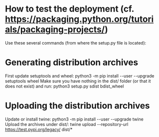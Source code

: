 # How to test the deployment (cf. https://packaging.python.org/tutorials/packaging-projects/)

Use these several commands (from where the setup.py file is located):

# Generating distribution archives
First update setuptools and wheel:
          python3 -m pip install --user --upgrade setuptools wheel
Make sure you have nothing in the dist/ folder (or that it does not exist) and run:
          python3 setup.py sdist bdist_wheel

# Uploading the distribution archives
Update or install twine:
          python3 -m pip install --user --upgrade twine
Upload the archives under dist/:
          twine upload --repository-url https://test.pypi.org/legacy/ dist/*
